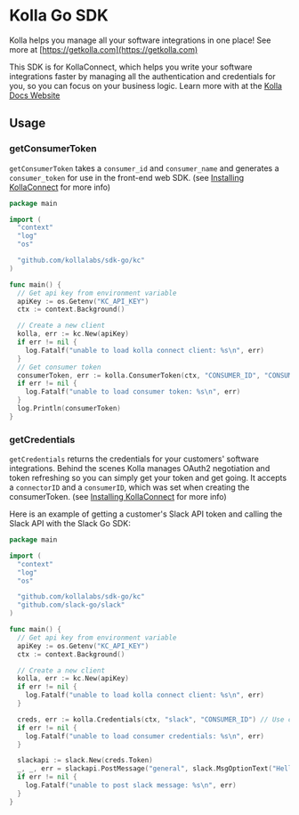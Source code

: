 # Kolla Go SDK

Kolla helps you manage all your software integrations in one place! See more at [https://getkolla.com](https://getkolla.com)

This SDK is for KollaConnect, which helps you write your software integrations faster by managing all the
authentication and credentials for you, so you can focus on your business logic. Learn more with at the [Kolla Docs Website](https://docs.getkolla.com)

## Usage

### getConsumerToken

`getConsumerToken` takes a `consumer_id` and `consumer_name` and generates a `consumer_token` for use in the front-end web SDK. (see [Installing KollaConnect](https://docs.getkolla.com/kolla/getting-started/installing-kollaconnect) for more info)

```go
package main

import (
  "context"
  "log"
  "os"

  "github.com/kollalabs/sdk-go/kc"
)

func main() {
  // Get api key from environment variable
  apiKey := os.Getenv("KC_API_KEY")
  ctx := context.Background()

  // Create a new client
  kolla, err := kc.New(apiKey)
  if err != nil {
    log.Fatalf("unable to load kolla connect client: %s\n", err)
  }
  // Get consumer token
  consumerToken, err := kolla.ConsumerToken(ctx, "CONSUMER_ID", "CONSUMER_NAME")
  if err != nil {
    log.Fatalf("unable to load consumer token: %s\n", err)
  }
  log.Println(consumerToken)
}
```

### getCredentials

`getCredentials` returns the credentials for your customers' software integrations. Behind the scenes Kolla manages OAuth2 negotiation and token refreshing so you can simply get your token and get going. It accepts a `connectorID` and a `consumerID`, which was set when creating the consumerToken. (see [Installing KollaConnect](https://docs.getkolla.com/kolla/getting-started/installing-kollaconnect) for more info)

Here is an example of getting a customer's Slack API token and calling the Slack API with the Slack Go SDK:

```go
package main

import (
  "context"
  "log"
  "os"

  "github.com/kollalabs/sdk-go/kc"
  "github.com/slack-go/slack"
)

func main() {
  // Get api key from environment variable
  apiKey := os.Getenv("KC_API_KEY")
  ctx := context.Background()

  // Create a new client
  kolla, err := kc.New(apiKey)
  if err != nil {
    log.Fatalf("unable to load kolla connect client: %s\n", err)
  }

  creds, err := kolla.Credentials(ctx, "slack", "CONSUMER_ID") // Use consumer ID set in consumer token
  if err != nil {
    log.Fatalf("unable to load consumer credentials: %s\n", err)
  }

  slackapi := slack.New(creds.Token)
  _, _, err = slackapi.PostMessage("general", slack.MsgOptionText("Hello world! (Send with Kolla managed token)", false))
  if err != nil {
    log.Fatalf("unable to post slack message: %s\n", err)
  }
}
```
